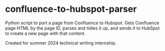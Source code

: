# confluence-to-hubspot-parser

Python script to port a page from Confluence to Hubspot. Gets Confluence page HTML by the page ID, parses and tidies it up, and sends it to HubSpot to create a new page with that content.

Created for summer 2024 technical writing internship.
